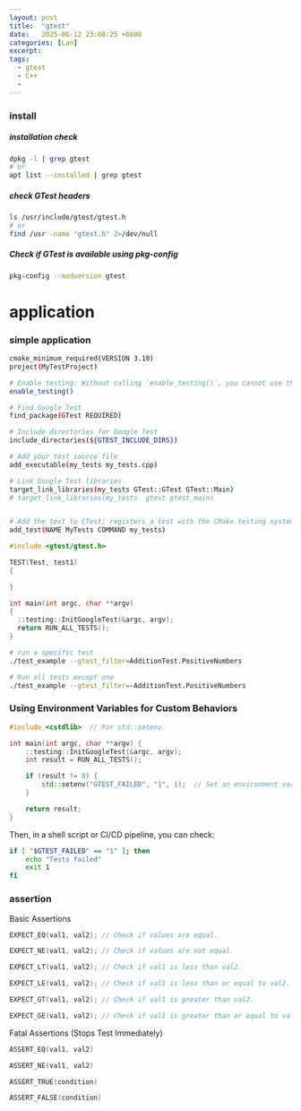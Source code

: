 ```yaml
---
layout: post
title:  "gtest"
date:   2025-06-12 23:08:25 +0800
categories: [Lan]
excerpt: 
tags:
  - gtest
  - C++ 
  - 
---
```


### install

##### installation check

```bash
dpkg -l | grep gtest
# or
apt list --installed | grep gtest
```

##### check GTest headers

```bash
ls /usr/include/gtest/gtest.h
# or
find /usr -name "gtest.h" 2>/dev/null
```

##### Check if GTest is available using pkg-config

```bash
pkg-config --modversion gtest
```

# application

### simple application

```bash
cmake_minimum_required(VERSION 3.10)
project(MyTestProject)

# Enable testing: Without calling `enable_testing()`, you cannot use the `add_test()` command, and testing features will not be available in your project.
enable_testing()

# Find Google Test
find_package(GTest REQUIRED)

# Include directories for Google Test
include_directories(${GTEST_INCLUDE_DIRS})

# Add your test source file
add_executable(my_tests my_tests.cpp)

# Link Google Test libraries
target_link_libraries(my_tests GTest::GTest GTest::Main)
# target_link_libraries(my_tests  gtest gtest_main)


# Add the test to CTest: registers a test with the CMake testing system; You can define and run multiple tests in an organized way; Works seamlessly with continuous integration systems to automate testing pipelines; You can pass specific arguments to your test binary.
add_test(NAME MyTests COMMAND my_tests)
```

```c++
#include <gtest/gtest.h>

TEST(Test, test1)
{

}

int main(int argc, char **argv)
{
  ::testing::InitGoogleTest(&argc, argv);
  return RUN_ALL_TESTS();
}
```

```bash
# run a specific test
./test_example --gtest_filter=AdditionTest.PositiveNumbers

# Run all tests except one
./test_example --gtest_filter=-AdditionTest.PositiveNumbers
```

### Using Environment Variables for Custom Behaviors

```C++
#include <cstdlib>  // For std::setenv

int main(int argc, char **argv) {
    ::testing::InitGoogleTest(&argc, argv);
    int result = RUN_ALL_TESTS();

    if (result != 0) {
        std::setenv("GTEST_FAILED", "1", 1);  // Set an environment variable
    }

    return result;
}
```

Then, in a shell script or CI/CD pipeline, you can check:

```bash
if [ "$GTEST_FAILED" == "1" ]; then
    echo "Tests failed"
    exit 1
fi
```

### assertion

Basic Assertions

```C++
EXPECT_EQ(val1, val2); // Check if values are equal.

EXPECT_NE(val1, val2); // Check if values are not equal.

EXPECT_LT(val1, val2); // Check if val1 is less than val2.

EXPECT_LE(val1, val2); // Check if val1 is less than or equal to val2.

EXPECT_GT(val1, val2); // Check if val1 is greater than val2.

EXPECT_GE(val1, val2); // Check if val1 is greater than or equal to val2.
```

Fatal Assertions (Stops Test Immediately)

```C++
ASSERT_EQ(val1, val2)

ASSERT_NE(val1, val2)

ASSERT_TRUE(condition)

ASSERT_FALSE(condition)
```
